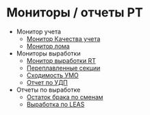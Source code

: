 # Мониторы / отчеты РТ

* Монитор учета
  * [Монитор Качества учета](monitory-ucheta/monitor-kachestvo-ucheta.md)
  * [Монитор лома](monitory-ucheta/monitor-loma.md)
* Мониторы выработки
  * [Монитор выработки RT](monitory-vyrabotki/analiz-vyrabotki-upz.md)
  * [Переплавленные секции](monitory-vyrabotki/pereplavlenye-sekcii-abr.md)
  * [Сходимость УМО](monitory-vyrabotki/skhodimost-umo.md)
  * [Отчет по УДП](monitory-vyrabotki/otchet-po-udp.md)
* Отчеты по выработке
  * [Остаток брака по сменам](otchety-po-vyrabotke/ostatok-braka-po-smenam.md)
  * [Выработка по LEAS](otchety-po-vyrabotke/vyrabotka-po-leas.md)

